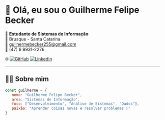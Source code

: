 # 👋 Olá, eu sou o Guilherme Felipe Becker  

🎯 **Estudante de Sistemas de Informação**  
📍 Brusque - Santa Catarina  
📧 guilhermebecker255@gmail.com  
📱 (47) 9 9931-2276  

🌐 [![GitHub](https://img.shields.io/badge/GitHub-b3cker255-181717?style=for-the-badge&logo=github)](https://github.com/b3cker255) 
[![LinkedIn](https://img.shields.io/badge/LinkedIn-guilherme--becker-0A66C2?style=for-the-badge&logo=linkedin)](https://www.linkedin.com/in/guilherme--becker)

---

## 👨‍💻 Sobre mim  
```javascript
const guilherme = {
   nome: "Guilherme Felipe Becker",
   area: "Sistemas de Informação",
   foco: ["Desenvolvimento", "Análise de Sistemas", "Dados"],
   paixão: "Aprender coisas novas e resolver problemas 🚀"
}
